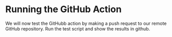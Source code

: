 # Running the GitHub Action

We will now test the GitHubb action by making a push request to our remote GitHub repository.
Run the test script and show the results in github.

